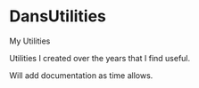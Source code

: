 # DansUtilities
My Utilities

Utilities I created over the years that I find useful.

Will add documentation as time allows.
